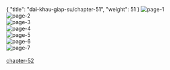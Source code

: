 { "title": "dai-khau-giap-su/chapter-51", "weight": 51 }
<img src="dai-khau-giap-su_0051_01-7191ceb6c4dcb1f82ac88685d67f1070.webp" alt="page-1" origin="http://1.bp.blogspot.com/-dim6ZO00nKE/WpTibRKtQPI/AAAAAAAAuxs/NQSnCZNmGr832zJOLqZurD6VsXrOL4Q1ACLcBGAs/s1600/0002.jpg?imgmax=0"><br/>
<img src="dai-khau-giap-su_0051_02-65444982e8264f16bbe43e4b52eea3a1.webp" alt="page-2" origin="http://1.bp.blogspot.com/-hCKuOrDCOCM/WpTibXCOsaI/AAAAAAAAuxo/k8GcCsYMv_IVJNO1nYcvHvCiWOkALtgnwCLcBGAs/s1600/0003.jpg?imgmax=0"><br/>
<img src="dai-khau-giap-su_0051_03-3b08353cf3edd55c23600eb34dab2035.webp" alt="page-3" origin="http://1.bp.blogspot.com/-LsdOiXC3lYg/WpTicMN3f4I/AAAAAAAAuxw/jRXql_NXmOMj3QsbhWuR-UqXT5c7kUGYwCLcBGAs/s1600/0004.jpg?imgmax=0"><br/>
<img src="dai-khau-giap-su_0051_04-8ae31d9ecc346b217627ba0abc91bd40.webp" alt="page-4" origin="http://1.bp.blogspot.com/-r_B42gV4L_4/WpTicS7PTII/AAAAAAAAux0/5s9fsv1dAOEiaPjr3_OsLUgzmIVoT9MFwCLcBGAs/s1600/0005.jpg?imgmax=0"><br/>
<img src="dai-khau-giap-su_0051_05-ae65e71f3ccaa95d8e242c2fff5bd53a.webp" alt="page-5" origin="http://1.bp.blogspot.com/-S7f2Q_CEVlE/WpTichnSevI/AAAAAAAAux4/zy1cqhsd5S07X9x-SISkVQhQ3Kgt2JBzgCLcBGAs/s1600/0006.jpg?imgmax=0"><br/>
<img src="dai-khau-giap-su_0051_06-d5f8887ea67c522cb40c563024b1035f.webp" alt="page-6" origin="http://1.bp.blogspot.com/-tLOLo6NJ7ck/WpTic20RNhI/AAAAAAAAux8/buNZegkJ4LI2nVw2_PC1joLdokti0WGMACLcBGAs/s1600/0007.jpg?imgmax=0"><br/>
<img src="dai-khau-giap-su_0051_07-c2e7d78ef578396c8c96be4291c9705c.webp" alt="page-7" origin="http://1.bp.blogspot.com/-WXGwpw2clO8/WpTidIAGnEI/AAAAAAAAuyA/s3QpEP2PlLUlXQf6sV2dVGDO0AjMBmH_QCLcBGAs/s1600/0008.jpg?imgmax=0"><br/>
<br/><a class="nextchap" href="/dai-khau-giap-su/chapter-52">chapter-52</a>
